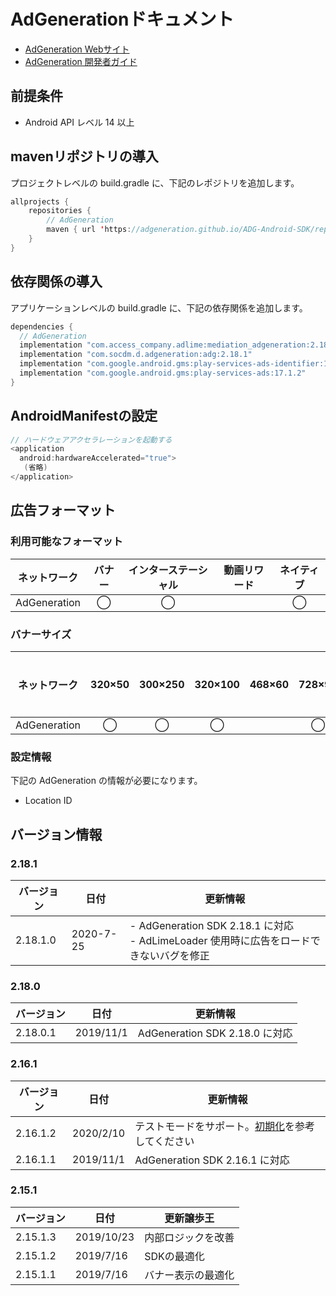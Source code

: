 # AdGenerationドキュメント
- [AdGeneration Webサイト](http://out.easycounter.com/external/ad-generation.jp)
- [AdGeneration 開発者ガイド](https://github.com/AdGeneration/ADG-Android-SDK)

## 前提条件
- Android API レベル 14 以上

## mavenリポジトリの導入
プロジェクトレベルの build.gradle に、下記のレポジトリを追加します。

```java
allprojects {
    repositories {
        // AdGeneration
        maven { url 'https://adgeneration.github.io/ADG-Android-SDK/repository' }
    }
}
```

## 依存関係の導入
アプリケーションレベルの build.gradle に、下記の依存関係を追加します。

```java
dependencies {
  // AdGeneration
  implementation "com.access_company.adlime:mediation_adgeneration:2.18.1.0"
  implementation "com.socdm.d.adgeneration:adg:2.18.1"
  implementation "com.google.android.gms:play-services-ads-identifier:16.0.0"
  implementation "com.google.android.gms:play-services-ads:17.1.2"
}
```

## AndroidManifestの設定
```java
// ハードウェアアクセラレーションを起動する
<application
  android:hardwareAccelerated="true">
   (省略) 
</application>
```

## 広告フォーマット

### 利用可能なフォーマット

|ネットワーク|バナー|インターステーシャル|動画リワード|ネイティブ|
|:------------:|:---:|:----------:|:------:|:----:|
| AdGeneration | ◯    | ◯          |       | ◯   |

### バナーサイズ
|ネットワーク       |320×50 |300×250 |320×100 |468×60 |728×90 |スマート |
|:------------:|:-----:|:------:|:------:|:-----:|:-----:|:----:|
| AdGeneration | ◯     | ◯      | ◯      |       | ◯     | ◯    |

### 設定情報
下記の AdGeneration の情報が必要になります。
- Location ID  

## バージョン情報
### 2.18.1
| バージョン | 日付        | 更新情報                          |
|-------------|-------------|-------------------------------|
| 2.18.1.0    | 2020-7-25   | - AdGeneration SDK 2.18.1 に対応<br>- AdLimeLoader 使用時に広告をロードできないバグを修正|

### 2.18.0
| バージョン    | 日付         | 更新情報                |
|-------------|--------------|------------------------|
| 2.18.0.1    | 2019/11/1    | AdGeneration SDK 2.18.0 に対応 |

### 2.16.1
| バージョン    | 日付         | 更新情報                |
|-------------|--------------|------------------------|
| 2.16.1.2    | 2020/2/10    | テストモードをサポート。[初期化](./init.md)を参考してください |
| 2.16.1.1    | 2019/11/1    | AdGeneration SDK 2.16.1 に対応 |

### 2.15.1
| バージョン    | 日付         | 更新譲歩王                |
|-------------|--------------|------------------------|
| 2.15.1.3    | 2019/10/23   | 内部ロジックを改善 |
| 2.15.1.2    | 2019/7/16    | SDKの最適化 |
| 2.15.1.1    | 2019/7/16    | バナー表示の最適化 |
